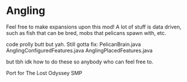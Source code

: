 # Angling

Feel free to make expansions upon this mod! A lot of stuff is data driven, such as fish that can be bred, mobs that pelicans spawn with, etc.

code prolly butt but yah.
Still gotta fix:
PelicanBrain.java
AnglingConfiguredFeatures.java
AnglingPlacedFeatures.java

but tbh idk how to do these so anybody who can feel free to.

Port for The Lost Odyssey SMP
